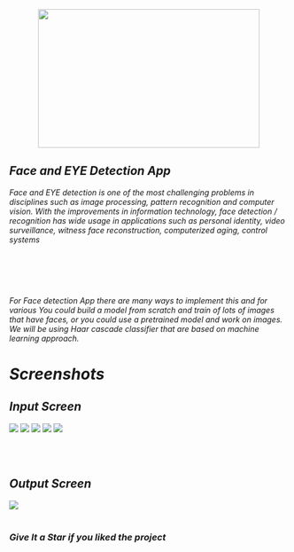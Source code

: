 <div align="center"> <img src="Screenshots/main.png" width="400" height="250"> </center> </div>

<i>
  
  <h2> <i> Face  and EYE Detection App </i> </h2>
<p><i> Face and EYE detection is one of the most challenging problems in disciplines such as image processing,
pattern recognition and computer vision. With the improvements in information technology,
face detection / recognition has wide usage in applications such as personal identity, video
surveillance, witness face reconstruction, computerized aging, control systems  </p>

<br>


  
<br><br>


<p><i> For Face detection App there are many ways to implement this and for various You could build a model from scratch and train of lots of images that have faces, or you could use a pretrained model and work on images. We will be using Haar cascade classifier that are based on machine learning approach.</p>

  
  
  <h1> Screenshots </h1>
  <h2> Input Screen </h2>
<img src="Screenshots/Screenshot (1).png" /> 
  <img src="Screenshots/Screenshot (2).png" /> 
  <img src="Screenshots/Screenshot (3).png" /> 
  <img src="Screenshots/Screenshot (4).png" /> 
  <img src="Screenshots/Screenshot (5).png" /> 
  
  <br><br>
  
<h2> Output Screen </h2> 

  <img src="Screenshots/Screenshot (6).png" /> 
  <br><br>



### Give It a Star if you liked the project 
